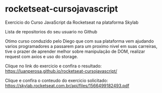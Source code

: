 # rocketseat-cursojavascript
Exercicio do Curso JavaScript da Rocketseat na plataforma Skylab

Lista de repositorios do seu usuario no Github 

Otimo curso conduzido pelo Diego que com sua plataforma vem ajudando varios programadores a passarem 
para um proximo nivel em suas carreiras, tive o prazer de aprender melhor sobre manipulação de DOM, 
realizar request com axios e uso do storage. 

Clique no link do exercicio e confira o resultado:
https://luanperosa.github.io/rocketseat-cursojavascript/

Clique e confira o conteudo do exercicio solicitado:
https://skylab.rocketseat.com.br/api/files/1566499182493.pdf


<!DOCTYPE html>
<html lang="en">
<head>
  <meta charset="UTF-8">
  <meta name="viewport" content="width=device-width, initial-scale=1.0">
  <meta http-equiv="X-UA-Compatible" content="ie=edge">
  <title>Exercicio Rocket</title>
</head>
<body>
  <div id="app">
    <ol id="listRepository"></ol>
  </div>

  <script src="https://unpkg.com/axios/dist/axios.min.js"></script>
  <script src="exercicio.js"></script>
</body>
</html>
